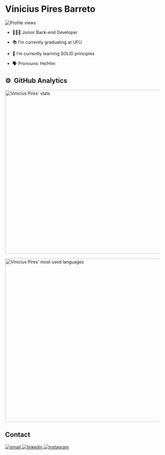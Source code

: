 <h1 align="left">Vinicius Pires Barreto</h1>
<p align="left"> <img src="https://komarev.com/ghpvc/?username=ViniciusPiresB&color=blue" alt="Profile views" /> </p>

- 👨🏾‍💻 Junior Back-end Developer

- 📚 I’m currently graduating at UFU

- 🌱 I’m currently learning SOLID principles

- 🗣️ Pronouns: He/Him

## ⚙️ &nbsp;GitHub Analytics

<p align="left">
<img width="530em" src="https://github-readme-stats.vercel.app/api?username=ViniciusPiresB&show_icons=true&theme=dark" alt="Vinicius Pires' stats"/>
<br><br>
<img width="530em" src="https://github-readme-stats.vercel.app/api/top-langs/?username=ViniciusPiresB&layout=compact&theme=dark" alt="Vinicius Pires' most used languages"/>
</p>

## Contact

<a href="mailto:viniciuspbarreto1@gmail.com" target="_blank">
 <img align="center" src="https://img.shields.io/badge/-viniciuspbarreto1@gmail.com-05122A?style=flat&logo=email" alt="email"/>
</a>
<a href="https://www.linkedin.com/in/vinicius-pires-barreto-916383208/" target="_blank">
  <img align="center" src="https://img.shields.io/badge/-Vinicius Pires Barreto-05122A?style=flat&logo=linkedin" alt="linkedin"/>
</a>
<a href="https://www.instagram.com/vinipiresb" target="_blank">
 <img align="center" src="https://img.shields.io/badge/-Vinicius Pires Barreto-05122A?style=flat&logo=instagram" alt="instagram"/>
</a>
</p>
